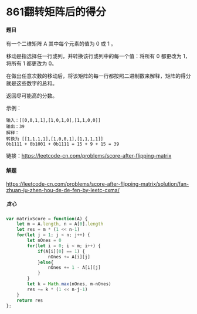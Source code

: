 # 861翻转矩阵后的得分

#### 题目

有一个二维矩阵 A 其中每个元素的值为 0 或 1 。

移动是指选择任一行或列，并转换该行或列中的每一个值：将所有 0 都更改为 1，将所有 1 都更改为 0。

在做出任意次数的移动后，将该矩阵的每一行都按照二进制数来解释，矩阵的得分就是这些数字的总和。

返回尽可能高的分数。

 

示例：

```
输入：[[0,0,1,1],[1,0,1,0],[1,1,0,0]]
输出：39
解释：
转换为 [[1,1,1,1],[1,0,0,1],[1,1,1,1]]
0b1111 + 0b1001 + 0b1111 = 15 + 9 + 15 = 39
```

链接：https://leetcode-cn.com/problems/score-after-flipping-matrix



#### 解题

https://leetcode-cn.com/problems/score-after-flipping-matrix/solution/fan-zhuan-ju-zhen-hou-de-de-fen-by-leetc-cxma/

##### 贪心

```js
var matrixScore = function(A) {
    let m = A.length, n = A[0].length
    let res = m * (1 << n-1)
    for(let j = 1; j < n; j++) {
        let nOnes = 0
        for(let i = 0; i < m; i++) {
            if(A[i][0] == 1) {
                nOnes += A[i][j]
            }else{
                nOnes += 1 - A[i][j]
            }
        }
        let k = Math.max(nOnes, m-nOnes)
        res += k * (1 << n-j-1)
    }
    return res
};
```

